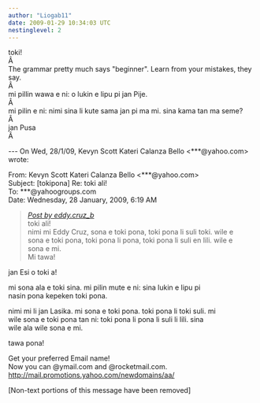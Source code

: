 ```yaml
---
author: "Liogab11"
date: 2009-01-29 10:34:03 UTC
nestinglevel: 2
---
```

toki!  
Â   
The grammar pretty much says "beginner". Learn from your mistakes, they say.  
Â   
mi pillin wawa e ni: o lukin e lipu pi jan Pije.  
Â   
mi pilin e ni: nimi sina li kute sama jan pi ma mi. sina kama tan ma seme?  
Â   
jan Pusa  
Â   
  
\--- On Wed, 28/1/09, Kevyn Scott Kateri Calanza Bello <\*\*\*@yahoo.com> wrote:  
  
From: Kevyn Scott Kateri Calanza Bello <\*\*\*@yahoo.com>  
Subject: \[tokipona\] Re: toki ali!  
To: \*\*\*@yahoogroups.com  
Date: Wednesday, 28 January, 2009, 6:19 AM  

> [_Post by eddy.cruz\_b_](/s4J04xIY/toki-ali#post1)  
> toki ali!  
> nimi mi Eddy Cruz, sona e toki pona, toki pona li suli toki. wile e  
> sona e toki pona, toki pona li pona, toki pona li suli en lili. wile e  
> sona e mi.  
> Mi tawa!  
> 

jan Esi o toki a!  
  
mi sona ala e toki sina. mi pilin mute e ni: sina lukin e lipu pi  
nasin pona kepeken toki pona.  
  
nimi mi li jan Lasika. mi sona e toki pona. toki pona li toki suli. mi  
wile sona e toki pona tan ni: toki pona li pona li suli li lili. sina  
wile ala wile sona e mi.  
  
tawa pona!  
  
  
  
  
  
  
  
  
  
  
  
  
  
  
  
  
Get your preferred Email name!  
Now you can @ymail.com and @rocketmail.com.  
http://mail.promotions.yahoo.com/newdomains/aa/  
  
\[Non-text portions of this message have been removed\]